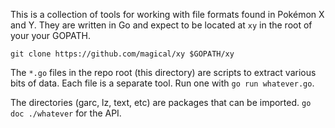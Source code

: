 This is a collection of tools for working with file formats
found in Pokémon X and Y.  They are written in Go and expect
to be located at `xy` in the root of your your GOPATH.

    git clone https://github.com/magical/xy $GOPATH/xy

The `*.go` files in the repo root (this directory) are scripts
to extract various bits of data. Each file is a separate tool.
Run one with `go run whatever.go`.

The directories (garc, lz, text, etc) are packages that can be
imported. `go doc ./whatever` for the API.

